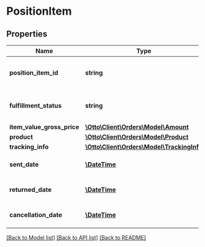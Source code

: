 # PositionItem

## Properties
Name | Type | Description | Notes
------------ | ------------- | ------------- | -------------
**position_item_id** | **string** | The id of the position item. It is universal unique | 
**fulfillment_status** | **string** | The FulfillmentStatus of this position item | 
**item_value_gross_price** | [**\Otto\Client\Orders\Model\Amount**](Amount.md) |  | 
**product** | [**\Otto\Client\Orders\Model\Product**](Product.md) |  | 
**tracking_info** | [**\Otto\Client\Orders\Model\TrackingInfo**](TrackingInfo.md) |  | [optional] 
**sent_date** | [**\DateTime**](\DateTime.md) | The date the position item was sent | [optional] 
**returned_date** | [**\DateTime**](\DateTime.md) | The date the position item was returned | [optional] 
**cancellation_date** | [**\DateTime**](\DateTime.md) | The date the position item was cancelled | [optional] 

[[Back to Model list]](../../README.md#documentation-for-models) [[Back to API list]](../../README.md#documentation-for-api-endpoints) [[Back to README]](../../README.md)


